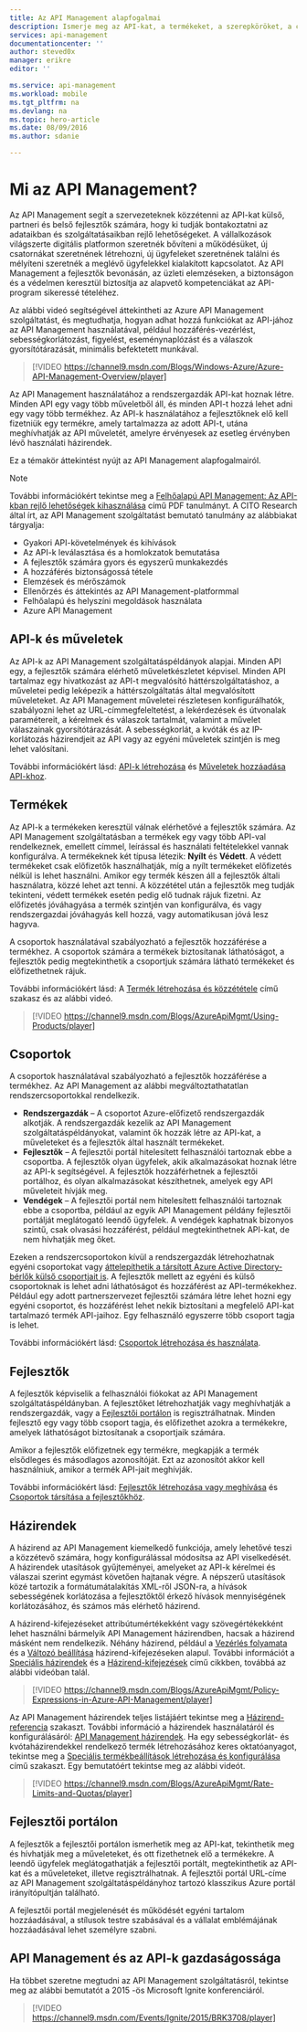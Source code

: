```yaml
---
title: Az API Management alapfogalmai
description: Ismerje meg az API-kat, a termékeket, a szerepköröket, a csoportokat és az API Management többi alapfogalmát.
services: api-management
documentationcenter: ''
author: steved0x
manager: erikre
editor: ''

ms.service: api-management
ms.workload: mobile
ms.tgt_pltfrm: na
ms.devlang: na
ms.topic: hero-article
ms.date: 08/09/2016
ms.author: sdanie

---
```

# Mi az API Management?
Az API Management segít a szervezeteknek közzétenni az API-kat külső, partneri és belső fejlesztők számára, hogy ki tudják bontakoztatni az adataikban és szolgáltatásaikban rejlő lehetőségeket. A vállalkozások világszerte digitális platformon szeretnék bővíteni a működésüket, új csatornákat szeretnének létrehozni, új ügyfeleket szeretnének találni és mélyíteni szeretnék a meglévő ügyfelekkel kialakított kapcsolatot. Az API Management a fejlesztők bevonásán, az üzleti elemzéseken, a biztonságon és a védelmen keresztül biztosítja az alapvető kompetenciákat az API-program sikeressé tételéhez.

Az alábbi videó segítségével áttekintheti az Azure API Management szolgáltatást, és megtudhatja, hogyan adhat hozzá funkciókat az API-jához az API Management használatával, például hozzáférés-vezérlést, sebességkorlátozást, figyelést, eseménynaplózást és a válaszok gyorsítótárazását, minimális befektetett munkával.

> [!VIDEO https://channel9.msdn.com/Blogs/Windows-Azure/Azure-API-Management-Overview/player]
> 
> 

Az API Management használatához a rendszergazdák API-kat hoznak létre. Minden API egy vagy több műveletből áll, és minden API-t hozzá lehet adni egy vagy több termékhez. Az API-k használatához a fejlesztőknek elő kell fizetniük egy termékre, amely tartalmazza az adott API-t, utána meghívhatják az API műveletét, amelyre érvényesek az esetleg érvényben lévő használati házirendek.

Ez a témakör áttekintést nyújt az API Management alapfogalmairól.

> [!NOTE]
> További információkért tekintse meg a [Felhőalapú API Management: Az API-kban rejlő lehetőségek kihasználása](http://j.mp/ms-apim-whitepaper) című PDF tanulmányt. A CITO Research által írt, az API Management szolgáltatást bemutató tanulmány az alábbiakat tárgyalja: 
> 
> * Gyakori API-követelmények és kihívások
> * Az API-k leválasztása és a homlokzatok bemutatása
> * A fejlesztők számára gyors és egyszerű munkakezdés
> * A hozzáférés biztonságossá tétele
> * Elemzések és mérőszámok
> * Ellenőrzés és áttekintés az API Management-platformmal
> * Felhőalapú és helyszíni megoldások használata
> * Azure API Management
> 
> 

## <a name="apis"> </a>API-k és műveletek
Az API-k az API Management szolgáltatáspéldányok alapjai. Minden API egy, a fejlesztők számára elérhető műveletkészletet képvisel. Minden API tartalmaz egy hivatkozást az API-t megvalósító háttérszolgáltatáshoz, a műveletei pedig leképezik a háttérszolgáltatás által megvalósított műveleteket. Az API Management műveletei részletesen konfigurálhatók, szabályozni lehet az URL-címmegfeleltetést, a lekérdezések és útvonalak paramétereit, a kérelmek és válaszok tartalmát, valamint a művelet válaszainak gyorsítótárazását. A sebességkorlát, a kvóták és az IP-korlátozás házirendjeit az API vagy az egyéni műveletek szintjén is meg lehet valósítani.

További információkért lásd: [API-k létrehozása][API-k létrehozása] és [Műveletek hozzáadása API-khoz][Műveletek hozzáadása API-khoz].

## <a name="products"> </a> Termékek
Az API-k a termékeken keresztül válnak elérhetővé a fejlesztők számára. Az API Management szolgáltatásban a termékek egy vagy több API-val rendelkeznek, emellett címmel, leírással és használati feltételekkel vannak konfigurálva. A termékeknek két típusa létezik: **Nyílt** és **Védett**. A védett termékeket csak előfizetők használhatják, míg a nyílt termékeket előfizetés nélkül is lehet használni. Amikor egy termék készen áll a fejlesztők általi használatra, közzé lehet azt tenni. A közzététel után a fejlesztők meg tudják tekinteni, védett termékek esetén pedig elő tudnak rájuk fizetni. Az előfizetés jóváhagyása a termék szintjén van konfigurálva, és vagy rendszergazdai jóváhagyás kell hozzá, vagy automatikusan jóvá lesz hagyva.

A csoportok használatával szabályozható a fejlesztők hozzáférése a termékhez. A csoportok számára a termékek biztosítanak láthatóságot, a fejlesztők pedig megtekinthetik a csoportjuk számára látható termékeket és előfizethetnek rájuk. 

További információkért lásd: A [Termék létrehozása és közzététele][Termék létrehozása és közzététele] című szakasz és az alábbi videó.

> [!VIDEO https://channel9.msdn.com/Blogs/AzureApiMgmt/Using-Products/player]
> 
> 

## <a name="groups"> </a> Csoportok
A csoportok használatával szabályozható a fejlesztők hozzáférése a termékhez. Az API Management az alábbi megváltoztathatatlan rendszercsoportokkal rendelkezik.

* **Rendszergazdák** – A csoportot Azure-előfizető rendszergazdák alkotják. A rendszergazdák kezelik az API Management szolgáltatáspéldányokat, valamint ők hozzák létre az API-kat, a műveleteket és a fejlesztők által használt termékeket.
* **Fejlesztők** – A fejlesztői portál hitelesített felhasználói tartoznak ebbe a csoportba. A fejlesztők olyan ügyfelek, akik alkalmazásokat hoznak létre az API-k segítségével. A fejlesztők hozzáférhetnek a fejlesztői portálhoz, és olyan alkalmazásokat készíthetnek, amelyek egy API műveleteit hívják meg.
* **Vendégek** – A fejlesztői portál nem hitelesített felhasználói tartoznak ebbe a csoportba, például az egyik API Management példány fejlesztői portálját meglátogató leendő ügyfelek. A vendégek kaphatnak bizonyos szintű, csak olvasási hozzáférést, például megtekinthetnek API-kat, de nem hívhatják meg őket.

Ezeken a rendszercsoportokon kívül a rendszergazdák létrehozhatnak egyéni csoportokat vagy [áttelepíthetik a társított Azure Active Directory-bérlők külső csoportjait is](api-management-howto-aad.md#how-to-add-an-external-azure-active-directory-group). A fejlesztők mellett az egyéni és külső csoportoknak is lehet adni láthatóságot és hozzáférést az API-termékekhez. Például egy adott partnerszervezet fejlesztői számára létre lehet hozni egy egyéni csoportot, és hozzáférést lehet nekik biztosítani a megfelelő API-kat tartalmazó termék API-jaihoz. Egy felhasználó egyszerre több csoport tagja is lehet.

További információkért lásd: [Csoportok létrehozása és használata][Csoportok létrehozása és használata].

## <a name="developers"> </a> Fejlesztők
A fejlesztők képviselik a felhasználói fiókokat az API Management szolgáltatáspéldányban. A fejlesztőket létrehozhatják vagy meghívhatják a rendszergazdák, vagy a [Fejlesztői portálon][Fejlesztői portálon] is regisztrálhatnak. Minden fejlesztő egy vagy több csoport tagja, és előfizethet azokra a termékekre, amelyek láthatóságot biztosítanak a csoportjaik számára.

Amikor a fejlesztők előfizetnek egy termékre, megkapják a termék elsődleges és másodlagos azonosítóját. Ezt az azonosítót akkor kell használniuk, amikor a termék API-jait meghívják.

További információkért lásd: [Fejlesztők létrehozása vagy meghívása][Fejlesztők létrehozása vagy meghívása] és [Csoportok társítása a fejlesztőkhöz][Csoportok társítása a fejlesztőkhöz].

## <a name="policies"> </a> Házirendek
A házirend az API Management kiemelkedő funkciója, amely lehetővé teszi a közzétevő számára, hogy konfigurálással módosítsa az API viselkedését. A házirendek utasítások gyűjteményei, amelyeket az API-k kérelmei és válaszai szerint egymást követően hajtanak végre. A népszerű utasítások közé tartozik a formátumátalakítás XML-ről JSON-ra, a hívások sebességének korlátozása a fejlesztőktől érkező hívások mennyiségének korlátozásához, és számos más elérhető házirend.

A házirend-kifejezéseket attribútumértékekként vagy szövegértékekként lehet használni bármelyik API Management házirendben, hacsak a házirend másként nem rendelkezik. Néhány házirend, például a [Vezérlés folyamata](https://msdn.microsoft.com/library/azure/dn894085.aspx#choose) és a [Változó beállítása](https://msdn.microsoft.com/library/azure/dn894085.aspx#set-variable) házirend-kifejezéseken alapul. További információt a [Speciális házirendek](https://msdn.microsoft.com/library/azure/dn894085.aspx#AdvancedPolicies) és a [Házirend-kifejezések](https://msdn.microsoft.com/library/azure/dn910913.aspx) című cikkben, továbbá az alábbi videóban talál.

> [!VIDEO https://channel9.msdn.com/Blogs/AzureApiMgmt/Policy-Expressions-in-Azure-API-Management/player]
> 
> 

Az API Management házirendek teljes listájáért tekintse meg a [Házirend-referencia][Házirend-referencia] szakaszt. További információ a házirendek használatáról és konfigurálásáról: [API Management házirendek][API Management házirendek]. Ha egy sebességkorlát- és kvótaházirendekkel rendelkező termék létrehozásához keres oktatóanyagot, tekintse meg a [Speciális termékbeállítások létrehozása és konfigurálása][Speciális termékbeállítások létrehozása és konfigurálása] című szakaszt. Egy bemutatóért tekintse meg az alábbi videót.

> [!VIDEO https://channel9.msdn.com/Blogs/AzureApiMgmt/Rate-Limits-and-Quotas/player]
> 
> 

## <a name="developer-portal"> </a> Fejlesztői portálon
A fejlesztők a fejlesztői portálon ismerhetik meg az API-kat, tekinthetik meg és hívhatják meg a műveleteket, és ott fizethetnek elő a termékekre. A leendő ügyfelek meglátogathatják a fejlesztői portált, megtekinthetik az API-kat és a műveleteket, illetve regisztrálhatnak. A fejlesztői portál URL-címe az API Management szolgáltatáspéldányhoz tartozó klasszikus Azure portál irányítópultján található.

A fejlesztői portál megjelenését és működését egyéni tartalom hozzáadásával, a stílusok testre szabásával és a vállalat emblémájának hozzáadásával lehet személyre szabni.

## API Management és az API-k gazdaságossága
Ha többet szeretne megtudni az API Management szolgáltatásról, tekintse meg az alábbi bemutatót a 2015 -ös Microsoft Ignite konferenciáról.

> [!VIDEO https://channel9.msdn.com/Events/Ignite/2015/BRK3708/player]
> 
> 

[API-k és műveletek]: #apis
[Termékek]: #products
[Csoportok]: #groups
[Fejlesztők]: #developers
[Házirendek]: #policies
[Fejlesztői portálon]: #developer-portal

[API-k létrehozása]: api-management-howto-create-apis.md
[Műveletek hozzáadása API-khoz]: api-management-howto-add-operations.md
[Termék létrehozása és közzététele]: api-management-howto-add-products.md
[Csoportok létrehozása és használata]: api-management-howto-create-groups.md
[Csoportok társítása a fejlesztőkhöz]: api-management-howto-create-groups.md#associate-group-developer
[Speciális termékbeállítások létrehozása és konfigurálása]: api-management-howto-product-with-rules.md
[Fejlesztők létrehozása vagy meghívása]: api-management-howto-create-or-invite-developers.md
[Házirend-referencia]: api-management-policy-reference.md
[API Management házirendek]: api-management-howto-policies.md
[API Management szolgáltatáspéldány létrehozása]: api-management-get-started.md#create-service-instance







<!--HONumber=Sep16_HO4-->


